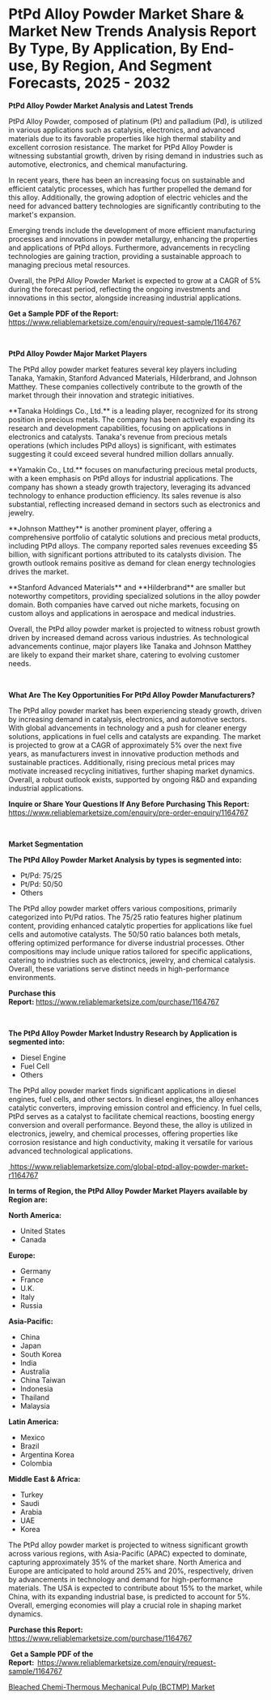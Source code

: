 <p><h1>PtPd Alloy Powder Market Share & Market New Trends Analysis Report By Type, By Application, By End-use, By Region, And Segment Forecasts, 2025 - 2032</h1></p><p><strong>PtPd Alloy Powder Market Analysis and Latest Trends</strong></p>
<p><p>PtPd Alloy Powder, composed of platinum (Pt) and palladium (Pd), is utilized in various applications such as catalysis, electronics, and advanced materials due to its favorable properties like high thermal stability and excellent corrosion resistance. The market for PtPd Alloy Powder is witnessing substantial growth, driven by rising demand in industries such as automotive, electronics, and chemical manufacturing. </p><p>In recent years, there has been an increasing focus on sustainable and efficient catalytic processes, which has further propelled the demand for this alloy. Additionally, the growing adoption of electric vehicles and the need for advanced battery technologies are significantly contributing to the market's expansion. </p><p>Emerging trends include the development of more efficient manufacturing processes and innovations in powder metallurgy, enhancing the properties and applications of PtPd alloys. Furthermore, advancements in recycling technologies are gaining traction, providing a sustainable approach to managing precious metal resources. </p><p>Overall, the PtPd Alloy Powder Market is expected to grow at a CAGR of 5% during the forecast period, reflecting the ongoing investments and innovations in this sector, alongside increasing industrial applications.</p></p>
<p><strong>Get a Sample PDF of the Report:&nbsp;</strong> <a href="https://www.reliablemarketsize.com/enquiry/request-sample/1164767?utm_campaign=2944&utm_medium=2&utm_source=Github&utm_content=ia&utm_term=02042025&utm_id=ptpd-alloy-powder">https://www.reliablemarketsize.com/enquiry/request-sample/1164767</a></p>
<p>&nbsp;</p>
<p><strong>PtPd Alloy Powder Major Market Players</strong></p>
<p><p>The PtPd alloy powder market features several key players including Tanaka, Yamakin, Stanford Advanced Materials, Hilderbrand, and Johnson Matthey. These companies collectively contribute to the growth of the market through their innovation and strategic initiatives.</p><p>**Tanaka Holdings Co., Ltd.** is a leading player, recognized for its strong position in precious metals. The company has been actively expanding its research and development capabilities, focusing on applications in electronics and catalysts. Tanaka's revenue from precious metals operations (which includes PtPd alloys) is significant, with estimates suggesting it could exceed several hundred million dollars annually.</p><p>**Yamakin Co., Ltd.** focuses on manufacturing precious metal products, with a keen emphasis on PtPd alloys for industrial applications. The company has shown a steady growth trajectory, leveraging its advanced technology to enhance production efficiency. Its sales revenue is also substantial, reflecting increased demand in sectors such as electronics and jewelry.</p><p>**Johnson Matthey** is another prominent player, offering a comprehensive portfolio of catalytic solutions and precious metal products, including PtPd alloys. The company reported sales revenues exceeding $5 billion, with significant portions attributed to its catalysts division. The growth outlook remains positive as demand for clean energy technologies drives the market.</p><p>**Stanford Advanced Materials** and **Hilderbrand** are smaller but noteworthy competitors, providing specialized solutions in the alloy powder domain. Both companies have carved out niche markets, focusing on custom alloys and applications in aerospace and medical industries.</p><p>Overall, the PtPd alloy powder market is projected to witness robust growth driven by increased demand across various industries. As technological advancements continue, major players like Tanaka and Johnson Matthey are likely to expand their market share, catering to evolving customer needs.</p></p>
<p>&nbsp;</p>
<p><strong>What Are The Key Opportunities For PtPd Alloy Powder Manufacturers?</strong></p>
<p><p>The PtPd alloy powder market has been experiencing steady growth, driven by increasing demand in catalysis, electronics, and automotive sectors. With global advancements in technology and a push for cleaner energy solutions, applications in fuel cells and catalysts are expanding. The market is projected to grow at a CAGR of approximately 5% over the next five years, as manufacturers invest in innovative production methods and sustainable practices. Additionally, rising precious metal prices may motivate increased recycling initiatives, further shaping market dynamics. Overall, a robust outlook exists, supported by ongoing R&D and expanding industrial applications.</p></p>
<p><strong>Inquire or Share Your Questions If Any Before Purchasing This Report:</strong> <a href="https://www.reliablemarketsize.com/enquiry/pre-order-enquiry/1164767?utm_campaign=2944&utm_medium=2&utm_source=Github&utm_content=ia&utm_term=02042025&utm_id=ptpd-alloy-powder">https://www.reliablemarketsize.com/enquiry/pre-order-enquiry/1164767</a></p>
<p>&nbsp;</p>
<p><strong>Market Segmentation</strong></p>
<p><strong>The PtPd Alloy Powder Market Analysis by types is segmented into:</strong></p>
<p><ul><li>Pt/Pd: 75/25</li><li>Pt/Pd: 50/50</li><li>Others</li></ul></p>
<p><p>The PtPd alloy powder market offers various compositions, primarily categorized into Pt/Pd ratios. The 75/25 ratio features higher platinum content, providing enhanced catalytic properties for applications like fuel cells and automotive catalysts. The 50/50 ratio balances both metals, offering optimized performance for diverse industrial processes. Other compositions may include unique ratios tailored for specific applications, catering to industries such as electronics, jewelry, and chemical catalysis. Overall, these variations serve distinct needs in high-performance environments.</p></p>
<p><strong>Purchase this Report:&nbsp;</strong><a href="https://www.reliablemarketsize.com/purchase/1164767?utm_campaign=2944&utm_medium=2&utm_source=Github&utm_content=ia&utm_term=02042025&utm_id=ptpd-alloy-powder">https://www.reliablemarketsize.com/purchase/1164767</a></p>
<p>&nbsp;</p>
<p><strong>The PtPd Alloy Powder Market Industry Research by Application is segmented into:</strong></p>
<p><ul><li>Diesel Engine</li><li>Fuel Cell</li><li>Others</li></ul></p>
<p><p>The PtPd alloy powder market finds significant applications in diesel engines, fuel cells, and other sectors. In diesel engines, the alloy enhances catalytic converters, improving emission control and efficiency. In fuel cells, PtPd serves as a catalyst to facilitate chemical reactions, boosting energy conversion and overall performance. Beyond these, the alloy is utilized in electronics, jewelry, and chemical processes, offering properties like corrosion resistance and high conductivity, making it versatile for various advanced technological applications.</p></p>
<p><a href="https://www.reliablemarketsize.com/global-ptpd-alloy-powder-market-r1164767?utm_campaign=2944&utm_medium=2&utm_source=Github&utm_content=ia&utm_term=02042025&utm_id=ptpd-alloy-powder">&nbsp;https://www.reliablemarketsize.com/global-ptpd-alloy-powder-market-r1164767</a></p>
<p><strong>In terms of Region, the PtPd Alloy Powder Market Players available by Region are:</strong></p>
<p>
    <p> <strong> North America: </strong>
        <ul>
            <li>United States</li>
            <li>Canada</li>
        </ul>
        </p> 
    <p> <strong> Europe: </strong>
        <ul>
            <li>Germany</li>
            <li>France</li>
            <li>U.K.</li>
            <li>Italy</li>
            <li>Russia</li>
        </ul>
        </p> 
    <p> <strong> Asia-Pacific: </strong>
        <ul>
            <li>China</li>
            <li>Japan</li>
            <li>South Korea</li>
            <li>India</li>
            <li>Australia</li>
            <li>China Taiwan</li>
            <li>Indonesia</li>
            <li>Thailand</li>
            <li>Malaysia</li>
        </ul>
        </p> 
    <p> <strong> Latin America: </strong>
        <ul>
            <li>Mexico</li>
            <li>Brazil</li>
            <li>Argentina Korea</li>
            <li>Colombia</li>
        </ul>
        </p> 
    <p> <strong> Middle East & Africa: </strong>
        <ul>
            <li>Turkey</li>
            <li>Saudi</li>
            <li>Arabia</li>
            <li>UAE</li>
            <li>Korea</li>
        </ul>
    </p>
    </p>
<p><p>The PtPd alloy powder market is projected to witness significant growth across various regions, with Asia-Pacific (APAC) expected to dominate, capturing approximately 35% of the market share. North America and Europe are anticipated to hold around 25% and 20%, respectively, driven by advancements in technology and demand for high-performance materials. The USA is expected to contribute about 15% to the market, while China, with its expanding industrial base, is predicted to account for 5%. Overall, emerging economies will play a crucial role in shaping market dynamics.</p></p>
<p><strong>Purchase this Report: </strong><a href="https://www.reliablemarketsize.com/purchase/1164767?utm_campaign=2944&utm_medium=2&utm_source=Github&utm_content=ia&utm_term=02042025&utm_id=ptpd-alloy-powder">https://www.reliablemarketsize.com/purchase/1164767</a></p>
<p>&nbsp;<strong>Get a Sample PDF of the Report:&nbsp;&nbsp;</strong><a href="https://www.reliablemarketsize.com/enquiry/request-sample/1164767?utm_campaign=2944&utm_medium=2&utm_source=Github&utm_content=ia&utm_term=02042025&utm_id=ptpd-alloy-powder">https://www.reliablemarketsize.com/enquiry/request-sample/1164767</a></p>
<p><strong></strong></p>
<p><p><a href="https://github.com/scaseiargas/Market-Research-Report-List-1/blob/main/bleached-chemi-thermous-mechanical-pulp-bctmp-market.md?utm_campaign=2944&utm_medium=2&utm_source=Github&utm_content=ia&utm_term=02042025&utm_id=ptpd-alloy-powder">Bleached Chemi-Thermous Mechanical Pulp (BCTMP) Market</a></p></p>